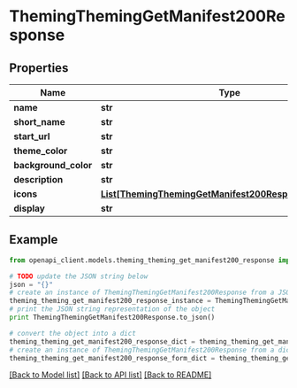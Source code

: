 # ThemingThemingGetManifest200Response


## Properties
Name | Type | Description | Notes
------------ | ------------- | ------------- | -------------
**name** | **str** |  | 
**short_name** | **str** |  | 
**start_url** | **str** |  | 
**theme_color** | **str** |  | 
**background_color** | **str** |  | 
**description** | **str** |  | 
**icons** | [**List[ThemingThemingGetManifest200ResponseIconsInner]**](ThemingThemingGetManifest200ResponseIconsInner.md) |  | 
**display** | **str** |  | 

## Example

```python
from openapi_client.models.theming_theming_get_manifest200_response import ThemingThemingGetManifest200Response

# TODO update the JSON string below
json = "{}"
# create an instance of ThemingThemingGetManifest200Response from a JSON string
theming_theming_get_manifest200_response_instance = ThemingThemingGetManifest200Response.from_json(json)
# print the JSON string representation of the object
print ThemingThemingGetManifest200Response.to_json()

# convert the object into a dict
theming_theming_get_manifest200_response_dict = theming_theming_get_manifest200_response_instance.to_dict()
# create an instance of ThemingThemingGetManifest200Response from a dict
theming_theming_get_manifest200_response_form_dict = theming_theming_get_manifest200_response.from_dict(theming_theming_get_manifest200_response_dict)
```
[[Back to Model list]](../README.md#documentation-for-models) [[Back to API list]](../README.md#documentation-for-api-endpoints) [[Back to README]](../README.md)


